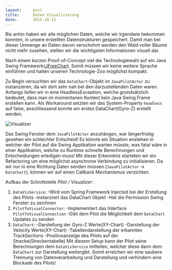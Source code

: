 ```yaml
---
layout:     post
title:      Daten Visualisierung
date:       2015-10-15
---
```


Bis anhin haben wir alle möglichen Daten, welche wir irgendwie bekommen konnten, in unsere erstellten Datenstrukturen gespeichert. Damit man bei dieser Unmenge an Daten davon verschohnt werden den Wald voller Bäume nicht mehr zusehen, stellen wir die wichtigsten Informationen visuell dar.

Nach einem kurzen Proof-of-Concept viel die Technologiewahl auf ein Java Swing Framework([JFreeChart](http://www.jfree.org/jsfreechart/). Somit müssen wir keine weitere Sprache einführen und halten unseren Technologie-Zoo möglichst kompakt.

Zu Begin versuchten wir das `DataChart`-Objekt im `JavaPilotActor` zu instanzieren, da wir dort sehr nah bei den darzustellenden Daten waren. Anfangs liefen wir in eine HeadlessException, welche grundsätzlich bedeutet, dass man im momentanen Kontext kein Java Swing Frame erstellen kann. Als Workaround setzten wir das System-Property `headless` auf false, anschliessend konnte ein erstes DataChart(Gyro-Z) erstellt werden.

![Visualizer](/ChallP1/images/visualizer.png)

Das Swing Fenster dem `JavaPilotActor` anzuhängen, war längerfristig gesehen ein schlechter Entscheid! Es könnte ein Situation enstehen in welcher der Pilot auf die Swing Applikation warten müsste, was fatal wäre in einer Applikation, welche zu Runtime schnelle Berechnungen und Entscheidungen erledigen muss! Mit dieser Erkenntnis starteten wir ein Refactoring um eine möglichst asynchrone Verbindung zu initialisieren. Da wir nur in eine Richtung Daten senden müssen (`JavaPilotActor` -> `DataChart`), können wir auf einen Callback Mechanismus verzichten.

Aufbau der Schnittstelle *Pilot / Visualizer*:

1. `DataVisService`: -Wird vom Spring Framework Injected bei der Erstellung des Pilots
                     -instanziert das DataChart Objekt
                     -Hat die Permission Swing Fenster zu zeichnen
2. `PilotToVisualConnector`: -Implementiert das Interface `PilotToVisualConnection`
                             -Gibt dem Pilot die Möglichkeit dem `DataChart` Updates zu senden
3. `DataChart`: -Darstellung der Gyro-Z Werte(XY-Chart)
                -Darstellung der Velocity Werte(XY-Chart)
                -Tabellendarstellung der erkannten TrackSections
                -Positiosanzeige des Pilots auf der Strecke(Streckentabelle)
Mit diesem Setup kann der Pilot seine Berechnungen dem `DataVisService` mitteilen, welcher diese dann dem `DataChart` zur Darstellung weitergibt. Somit erreichen wir eine saubere Trennung von Datenverarbeitung und Darstellung und verhindern eine Blockade des Pilots!
